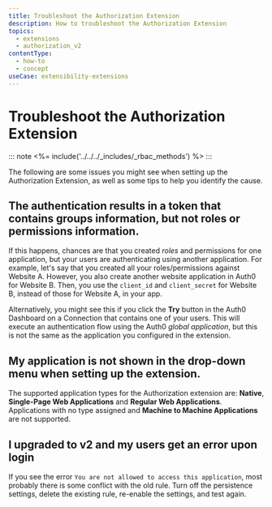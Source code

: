 ```yaml
---
title: Troubleshoot the Authorization Extension
description: How to troubleshoot the Authorization Extension
topics:
  - extensions
  - authorization_v2
contentType:
  - how-to
  - concept
useCase: extensibility-extensions
---
```


# Troubleshoot the Authorization Extension

::: note
<%= include('../../../_includes/_rbac_methods') %>
:::

The following are some issues you might see when setting up the Authorization Extension, as well as some tips to help you identify the cause.

## The authentication results in a token that contains groups information, but not roles or permissions information.

If this happens, chances are that you created <dfn data-key="role">roles</dfn> and permissions for one application, but your users are authenticating using another application. For example, let's say that you created all your roles/permissions against Website A. However, you also create another website application in Auth0 for Website B. Then, you use the `client_id` and `client_secret` for Website B, instead of those for Website A, in your app.

Alternatively, you might see this if you click the **Try** button in the Auth0 Dashboard on a Connection that contains one of your users. This will execute an authentication flow using the Auth0 _global application_, but this is not the same as the application you configured in the extension.

## My application is not shown in the drop-down menu when setting up the extension.

The supported application types for the Authorization extension are: **Native**, **Single-Page Web Applications** and **Regular Web Applications**. Applications with no type assigned and **Machine to Machine Applications** are not supported.

## I upgraded to v2 and my users get an error upon login

If you see the error `You are not allowed to access this application`, most probably there is some conflict with the old rule. Turn off the persistence settings, delete the existing rule, re-enable the settings, and test again.
